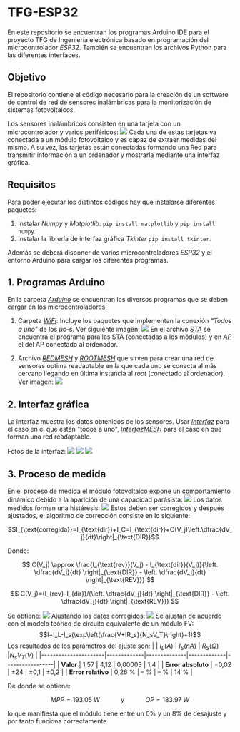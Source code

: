 # TFG-ESP32
En este repositorio se encuentran los programas Arduino IDE para el proyecto TFG de Ingeniería electrónica basado en programación del microcontrolador *ESP32*. También se encuentran los archivos Python para las diferentes interfaces.

## Objetivo
El repositorio contiene el código necesario para la creación de un software de control de red de sensores inalámbricas para la monitorización de sistemas fotovoltaicos.

Los sensores inalámbricos consisten en una tarjeta con un microcontrolador y varios periféricos:
![](./Fotos/fotoplaca.jpeg.png)
Cada una de estas tarjetas va conectada a un módulo fotovoltaico y es capaz de extraer medidas del mismo. A su vez, las tarjetas están conectadas formando una Red para transmitir información a un ordenador y mostrarla mediante una interfaz gráfica.
## Requisitos
Para poder ejecutar los distintos códigos hay que instalarse diferentes paquetes:
1. Instalar *Numpy* y *Matplotlib*: `pip install matplotlib` y `pip install numpy`.
1. Instalar la librería de interfaz gráfica *Tkinter* `pip install tkinter`.

Además se deberá disponer de varios microcontroladores *ESP32* y el entorno Arduino para cargar los diferentes programas.

## 1. Programas Arduino
En la carpeta  *[Arduino](./Arduino/)* se encuentran los diversos programas que se deben cargar en los microcontroladores.
1. Carpeta *[WiFi](./Arduino/WIFI/)*: Incluye los paquetes que implementan la conexión *"Todos a uno"* de los $\mu$c-s. Ver siguiente imagen:
![](./Fotos/Red.png)
En el archivo *[STA](./Arduino/wifi2/STAserver/STAserver.ino)* se encuentra el programa para las STA (conectadas a los módulos) y en *[AP](./Arduino/wifi2/APserver/APserver.ino)* el del AP conectado al ordenador.

2. Archivo *[REDMESH](./Arduino/REDMESH/REDMESH.ino)* y *[ROOTMESH](./Arduino/ROOTMESH/ROOTMESH.ino)* que sirven para crear una red de sensores óptima readaptable en la que cada uno se conecta al más cercano llegando en última instancia al *root* (conectado al ordenador). Ver imagen:
![](./Fotos/RedMESH.png)

## 2. Interfaz gráfica
La interfaz muestra los datos obtenidos de los sensores. Usar *[Interfaz](./Interfaz/Interfaz1.py)* para el caso en el que están "todos a uno", *[InterfazMESH](./Interfaz/InterfazMESH.py)* para el caso en que forman una red readaptable.

Fotos de la interfaz:
![](./Fotos/Parquesolar.png)
![](./Fotos/parqueajuste.png)
![](./Fotos/parquemontecarlo.png)

## 3. Proceso de medida
En el proceso de medida el módulo fotovoltaico expone un comportamiento dinámico debido a la aparición de una capacidad parásista:
![](./Fotos/CircuitoC.png)
Los datos medidos forman una histéresis:
![](./Fotos/histeresis.gif)
Estos deben ser corregidos y después ajustados, el algoritmo de corrección consiste en lo siguiente:

$$I_{\text{corregida}}=I_{\text{dir}}+I_C=I_{\text{dir}}+C(V_j)\left.\dfrac{dV_j}{dt}\right|_{\text{DIR}}$$

Donde:

$$
C(V_j) \approx \frac{I_{\text{rev}}(V_j) - I_{\text{dir}}(V_j)}{\left. \dfrac{dV_j}{dt} \right|_{\text{DIR}} - \left. \dfrac{dV_j}{dt} \right|_{\text{REV}}}
$$

$$
C(V_j)=(I_{rev}-I_{dir})/(\left. \dfrac{dV_j}{dt} \right|_{\text{DIR}} - \left. \dfrac{dV_j}{dt} \right|_{\text{REV}})
$$

Se obtiene:
![](./Fotos/Correccion.png)
Ajustando los datos corregidos:
![](./Fotos/ajuste.png)
Se ajustan de acuerdo con el modelo teórico de circuito equivalente de un módulo FV:
$$I=I_L-I_s(\exp\left(\frac{V+IR_s}{N_sV_T}\right)+1)$$
Los resultados de los parámetros del ajuste son:
|                      | $I_L (A)$ | $I_S (nA)$ | $R_S(Ω)$ |$N_s V_T (V)$ |
|----------------------|-------------|--------------|-------------|-----------------|
| **Valor**            | 1,57        | 4,12         | 0,00003     | 1,4             |
| **Error absoluto**   | ±0,02       | ±24          | ±0,1        | ±0,2            |
| **Error relativo**   | 0,26 %      | – %          | – %         | 14 %            |

De donde se obtiene:

$$MPP=193.05\hspace{3pt}W  \hspace{3em}\text{y}\hspace{3em} OP=183.97 \hspace{3pt}W$$

lo que manifiesta que el módulo tiene entre un $0\%$ y un $8\%$ de desajuste y por tanto funciona correctamente.
